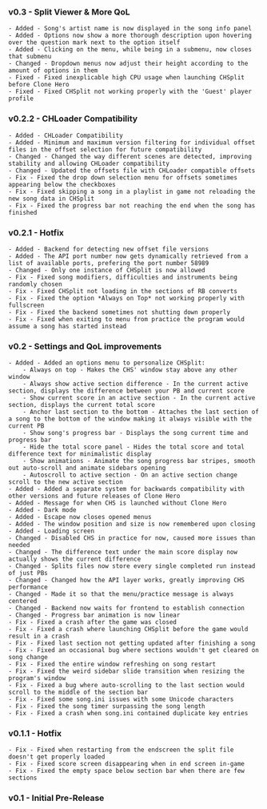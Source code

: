 ### v0.3 - Split Viewer & More QoL
    - Added - Song's artist name is now displayed in the song info panel
    - Added - Options now show a more thorough description upon hovering over the question mark next to the option itself
    - Added - Clicking on the menu, while being in a submenu, now closes that submenu
    - Changed - Dropdown menus now adjust their height according to the amount of options in them
    - Fixed - Fixed inexplicable high CPU usage when launching CHSplit before Clone Hero
    - Fixed - Fixed CHSplit not working properly with the 'Guest' player profile

### v0.2.2 - CHLoader Compatibility
    - Added - CHLoader Compatibility
    - Added - Minimum and maximum version filtering for individual offset files in the offset selection for future compatibility
    - Changed - Changed the way different scenes are detected, improving stability and allowing CHLoader compatibility
    - Changed - Updated the offsets file with CHLoader compatible offsets
    - Fix - Fixed the drop down selection menu for offsets sometimes appearing below the checkboxes
    - Fix - Fixed skipping a song in a playlist in game not reloading the new song data in CHSplit
    - Fix - Fixed the progress bar not reaching the end when the song has finished

### v0.2.1 - Hotfix
    - Added - Backend for detecting new offset file versions
    - Added - The API port number now gets dynamically retrieved from a list of available ports, prefering the port number 58989
    - Changed - Only one instance of CHSplit is now allowed
    - Fix - Fixed song modifiers, difficulties and instruments being randomly chosen
    - Fix - Fixed CHSplit not loading in the sections of RB converts
    - Fix - Fixed the option *Always on Top* not working properly with fullscreen
    - Fix - Fixed the backend sometimes not shutting down properly
    - Fix - Fixed when exiting to menu from practice the program would assume a song has started instead

### v0.2 - Settings and QoL improvements
	- Added - Added an options menu to personalize CHSplit:
		- Always on top - Makes the CHS' window stay above any other window
		- Always show active section difference - In the current active section, displays the difference between your PB and current score
		- Show current score in an active section - In the current active section, displays the current total score
		- Anchor last section to the bottom - Attaches the last section of a song to the bottom of the window making it always visible with the current PB
		- Show song's progress bar - Displays the song current time and progress bar
		- Hide the total score panel - Hides the total score and total difference text for minimalistic display
		- Show animations - Animate the song progress bar stripes, smooth out auto-scroll and animate sidebars opening
		- Autoscroll to active section - On an active section change scroll to the new active section
	- Added - Added a separate system for backwards compatibility with other versions and future releases of Clone Hero
	- Added - Message for when CHS is launched without Clone Hero
	- Added - Dark mode
	- Added - Escape now closes opened menus
	- Added - The window position and size is now remembered upon closing
	- Added - Loading screen
	- Changed - Disabled CHS in practice for now, caused more issues than needed
	- Changed - The difference text under the main score display now actually shows the current difference
	- Changed - Splits files now store every single completed run instead of just PBs
	- Changed - Changed how the API layer works, greatly improving CHS performance
	- Changed - Made it so that the menu/practice message is always centered
	- Changed - Backend now waits for frontend to establish connection
	- Changed - Progress bar animation is now linear
	- Fix - Fixed a crash after the game was closed
	- Fix - Fixed a crash where launching CHSplit before the game would result in a crash
	- Fix - Fixed last section not getting updated after finishing a song
	- Fix - Fixed an occasional bug where sections wouldn't get cleared on song change
	- Fix - Fixed the entire window refreshing on song restart
	- Fix - Fixed the weird sidebar slide transition when resizing the program's window
	- Fix - Fixed a bug where auto-scrolling to the last section would scroll to the middle of the section bar
	- Fix - Fixed some song.ini issues with some Unicode characters
	- Fix - Fixed the song timer surpassing the song length
	- Fix - Fixed a crash when song.ini contained duplicate key entries

### v0.1.1 - Hotfix
	- Fix - Fixed when restarting from the endscreen the split file doesn't get properly loaded
	- Fix - Fixed score screen disappearing when in end screen in-game
	- Fix - Fixed the empty space below section bar when there are few sections
	
### v0.1 - Initial Pre-Release